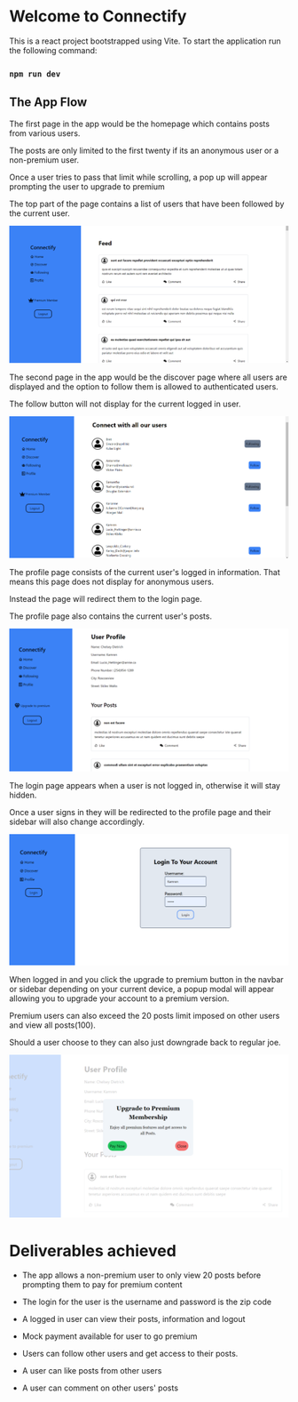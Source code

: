 # Welcome to Connectify 

This is a react project bootstrapped using Vite.
To start the application run the following command:

### `npm run dev`

## The App Flow

The first page in the app would be the homepage which contains posts from various users.

The posts are only limited to the first twenty if its an anonymous user or a non-premium user.

Once a user tries to pass that limit while scrolling, a pop up will appear prompting the user to upgrade to premium

The top part of the page contains a list of users that have been followed by the current user.

![Alt text](public/image.png)

The second page in the app would be the discover page where all users are displayed and the option to follow them is allowed to authenticated users.

The follow button will not display for the current logged in user.

![Alt text](public/image-1.png)

The profile page consists of the current user's logged in information. That means this page does not display for anonymous users.

Instead the page will redirect them to the login page.

The profile page also contains the current user's posts.

![Alt text](public/image-2.png)

The login page appears when a user is not logged in, otherwise it will stay hidden.

Once a user signs in they will be redirected to the profile page and their sidebar will also change accordingly.

![Alt text](public/image-3.png)

When logged in and you click the upgrade to premium button in the navbar or sidebar depending on your current device, a popup modal will appear allowing you to upgrade your account to a premium version.

Premium users can also exceed the 20 posts limit imposed on other users and view all posts(100).

Should a user choose to they can also just downgrade back to regular joe.

![Alt text](public/image-4.png)


# Deliverables achieved

- The app allows a non-premium user to only view 20 posts before prompting them to pay for premium content

- The login for the user is the username and password is the zip code

- A logged in user can view their posts, information and logout

- Mock payment available for user to go premium

- Users can follow other users and get access to their posts.

- A user can like posts from other users

- A user can comment on other users' posts
